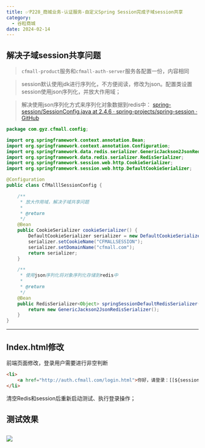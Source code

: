 ```yaml
---
title: ✅P228_商城业务-认证服务-自定义Spring Session完成子域session共享
category:
  - 谷粒商城
date: 2024-02-14
---
```


<!-- more -->

## 解决子域session共享问题

> `cfmall-product`服务和`cfmall-auth-server`服务各配置一份，内容相同


> session默认使用jdk进行序列化，不方便阅读，修改为json。配置类设置session使用json序列化，并放大作用域；
> 


> 解决使用json序列化方式来序列化对象数据到redis中：
> [spring-session/SessionConfig.java at 2.4.6 · spring-projects/spring-session · GitHub](https://github.com/spring-projects/spring-session/blob/2.4.6/spring-session-samples/spring-session-sample-boot-redis-json/src/main/java/sample/config/SessionConfig.java)



```java
package com.gyz.cfmall.config;

import org.springframework.context.annotation.Bean;
import org.springframework.context.annotation.Configuration;
import org.springframework.data.redis.serializer.GenericJackson2JsonRedisSerializer;
import org.springframework.data.redis.serializer.RedisSerializer;
import org.springframework.session.web.http.CookieSerializer;
import org.springframework.session.web.http.DefaultCookieSerializer;

@Configuration
public class CfMalllSessionConfig {

    /**
     * 放大作用域，解决子域共享问题
     *
     * @return
     */
    @Bean
    public CookieSerializer cookieSerializer() {
        DefaultCookieSerializer serializer = new DefaultCookieSerializer();
        serializer.setCookieName("CFMALLSESSION");
        serializer.setDomainName("cfmall.com");
        return serializer;
    }

    /**
     * 使用json序列化将对象序列化存储到redis中
     *
     * @return
     */
    @Bean
    public RedisSerializer<Object> springSessionDefaultRedisSerializer() {
        return new GenericJackson2JsonRedisSerializer();
    }
}
```

---

## Index.html修改

前端页面修改，登录用户需要进行非空判断

```html
<li>
    <a href="http://auth.cfmall.com/login.html">你好，请登录：[[${session.loginUser==null?'':session.loginUser.nickname}}]]</a>
</li>
```

清空Redis和session后重新启动测试、执行登录操作；

## 测试效果
## ![](https://cfmall-hello.oss-cn-beijing.aliyuncs.com/img/202312/7dd3a41c350e296fb6431b974a41fb71.png#id=Gpxwi&originHeight=170&originWidth=1081&originalType=binary&ratio=1&rotation=0&showTitle=false&status=done&style=none&title=)
